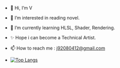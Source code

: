 - 👋 Hi, I’m V
- 👀 I’m interested in reading novel.
- 🌱 I’m currently learning HLSL, Shader, Rendering.
- ✨ Hope i can become a Technical Artist.
- 📫 How to reach me : j92080412@gmail.com

- [![Top Langs](https://github-readme-stats.vercel.app/api/top-langs/?username=Breeze71)](https://github.com/Breeze71)

<!---
Breeze71/Breeze71 is a ✨ special ✨ repository because its `README.md` (this file) appears on your GitHub profile.
You can click the Preview link to take a look at your changes.
--->
